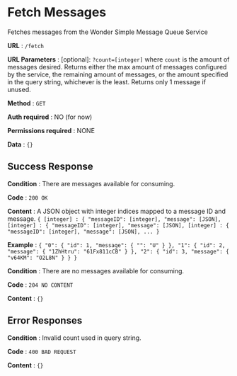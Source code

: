 # Fetch Messages

Fetches messages from the Wonder Simple Message Queue Service

**URL** : `/fetch`

**URL Parameters** : [optional]: `?count=[integer]` where `count` is the amount of messages desired. Returns either the max amount of messages configured by the service, the remaining amount of messages, or the amount specified in the query string, whichever is the least. Returns only 1 message if unused.

**Method** : `GET`

**Auth required** : NO (for now)

**Permissions required** : NONE

**Data** : `{}`

## Success Response

**Condition** : There are messages available for consuming.

**Code** : `200 OK`

**Content** : 
A JSON object with integer indices mapped to a message ID and message.
`{ [integer] : { "messageID": [integer], "message": [JSON], [integer] : { "messageID": [integer], "message": [JSON], [integer] : { "messageID": [integer], "message": [JSON], ... }` 

**Example** : `{
  "0": {
    "id": 1,
    "message": {
      "": "U"
    }
  },
  "1": {
    "id": 2,
    "message": {
      "1ZhHtru": "61Fx811cCB"
    }
  },
  "2": {
    "id": 3,
    "message": {
      "v64KM": "O2L8N"
    }
  }
}`

**Condition** : There are no messages available for consuming.

**Code** : `204 NO CONTENT`

**Content** : `{}`

## Error Responses

**Condition** : Invalid count used in query string.

**Code** : `400 BAD REQUEST`

**Content** : `{}`


